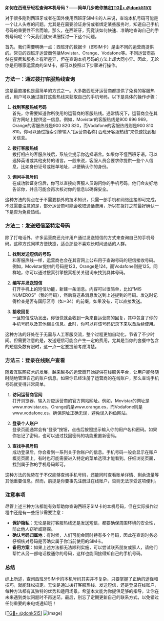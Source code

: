 **如何在西班牙轻松查询本机号码？——简单几步教你搞定[[TG💪+ @donk5151](https://t.me/s/donk5151)]**

对于很多刚到西班牙或者在国外使用西班牙SIM卡的人来说，查询本机号码可能是一个让人头疼的问题。尤其是在需要验证身份或者绑定某些服务时，知道自己手机号码的重要性不言而喻。那么，在西班牙，究竟该如何快速、准确地查询自己的手机号码呢？今天我们就来详细探讨一下这个问题。

首先，我们需要明确一点：西班牙的数据卡（即SIM卡）是由不同的运营商提供的。常见的西班牙运营商包括Movistar、Orange、Vodafone等。不同运营商虽然在资费和服务上有所差异，但在查询本机号码的方法上却大同小异。因此，无论你是用哪家运营商的SIM卡，都可以按照以下步骤进行操作。

### 方法一：通过拨打客服热线查询

这是最直接也是最简单的方式之一。大多数西班牙运营商都提供了免费的客服热线，用户可以通过拨打这些热线来获取自己的手机号码。以下是具体的操作步骤：

1. **找到客服热线号码**  
   首先，你需要知道你所使用的运营商的客服热线。通常情况下，运营商会在其官方网站上提供这一信息。例如，Movistar的客服热线是900 696 969，Orange的客服热线是900 820 820，而Vodafone的客服热线则是900 810 810。你可以通过搜索引擎输入“[运营商名称] 西班牙客服热线”来快速找到相关信息。

2. **拨打客服热线**  
   拨打相应的客服热线后，系统会提示你选择语言。如果你不懂西班牙语，可以选择英语或其他支持的语言。一般来说，客服人员会要求你提供一些个人信息，比如身份证号或账单地址，以便确认你的身份。

3. **询问手机号码**  
   在成功验证身份后，你可以直接向客服人员询问你的手机号码。他们会友好地告诉你，并且可能会再次核对你的信息以确保安全。

这种方法的优点在于不需要额外的技术知识，只需一部手机和网络连接即可完成。不过需要注意的是，部分运营商可能会收取通话费用，所以在拨打之前最好确认一下是否为免费热线。

### 方法二：发送短信至特定号码

除了打电话外，许多运营商还允许用户通过发送短信的方式来查询自己的手机号码。这种方式同样方便快捷，适合那些不喜欢长时间通话的人群。

1. **找到发送短信的号码**  
   和客服热线一样，运营商也会在其官网上公布用于查询号码的短信接收号码。例如，Movistar提供的号码是123，Orange是124，而Vodafone则是125。同样地，你可以通过搜索引擎搜索相关关键词来找到具体号码。

2. **编写并发送短信**  
   打开手机上的短信功能，新建一条消息。内容可以很简单，比如“MIS NUMEROS”（我的号码），然后将这条消息发送到上述提到的号码。发送时记得检查是否有国际区号（如+34）的前缀，如果没有，可以直接发送。

3. **接收回复**  
   一旦短信成功发出，你很快就会收到一条来自运营商的回复，其中包含了你的手机号码以及其他相关信息。此时，你可以将该号码记录下来以备后续使用。

这种方法的好处在于无需与人工客服交流，整个过程更加自动化，节省了不少时间。但需要注意的是，发送短信可能会产生一定的费用，尤其是当你的套餐中包含的短信条数有限时，这一点一定要提前考虑清楚。

### 方法三：登录在线账户查看

随着互联网技术的发展，越来越多的运营商开始提供在线服务平台，让用户能够随时随地管理自己的账户信息。如果你已经注册了运营商的在线账户，那么查询手机号码就变得非常简单。

1. **访问运营商官网**  
   打开浏览器，输入对应运营商的官方网站网址。例如，Movistar的网址是www.movistar.es，Orange的是www.orange.es，而Vodafone则是www.vodafone.es。确保网址正确无误，避免误入钓鱼网站。

2. **登录个人账户**  
   登录页面通常会有“登录”按钮，点击后按照提示输入你的用户名和密码。如果你忘记了密码，也可以通过找回密码的功能重置新密码。

3. **查找手机号码**  
   成功登录后，你会看到一系列关于你账户的信息。手机号码一般会显示在账户概览页面上，有时也可能需要进入特定的菜单选项才能看到。仔细浏览页面，找到属于你的手机号码即可。

这种方法的优势在于不仅能够查询手机号码，还能同时查看账单详情、剩余流量等其他重要信息。然而，前提是你要事先注册过在线账户，否则无法享受这项便利。

### 注意事项

尽管上述三种方法都能有效帮助你查询西班牙SIM卡的本机号码，但在实际操作过程中还是有一些细节需要注意：

- **保护隐私**：无论是拨打客服热线还是发送短信，都要确保周围环境的安全性，防止他人窃听或窥探。
- **确认号码归属地**：有时候，人们可能会同时持有多个号码，因此在查询时务必仔细核对号码是否确实属于你当前使用的SIM卡。
- **备用方案**：如果上述方法都无法顺利实施，可以尝试联系朋友或家人，请他们帮忙从另一部电话拨通你的号码，这样也能间接得知自己的手机号码。

### 总结

综上所述，查询西班牙SIM卡的本机号码其实并不复杂，只要掌握了正确的途径和技巧，就能轻松搞定。无论是通过拨打客服热线、发送短信，还是登录在线账户，每种方法都有其独特的优势和适用场景。希望本文能为你提供足够的指导，让你在未来遇到类似问题时不再迷茫。最后，别忘了定期更新自己的联系方式，以免错过任何重要的来电或通知哦！

[[TG💪+ @donk5151](https://t.me/s/donk5151) ![Image](https://i.postimg.cc/rwNCRYN7/Snipaste-2025-04-30-17-27-05.png)]